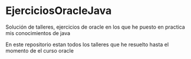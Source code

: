 # EjerciciosOracleJava
Solución de talleres, ejercicios de oracle en los que he puesto en practica mis conocimientos de java

En este repositorio estan todos los talleres que he resuelto hasta el momento de el curso oracle
